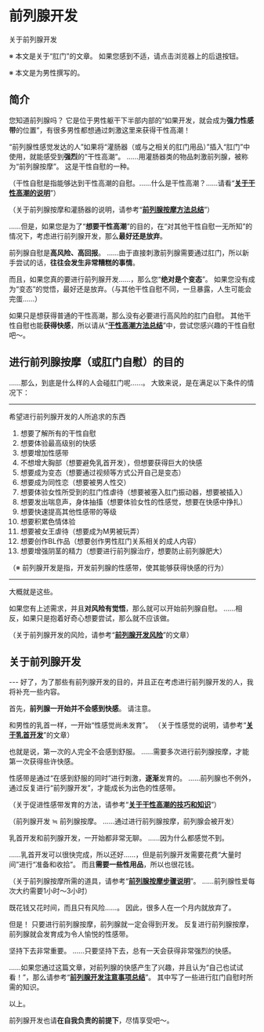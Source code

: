 # 前列腺开发 [​](#前列腺开发)

关于前列腺开发

※ 本文是关于“肛门”的文章。 如果您感到不适，请点击浏览器上的后退按钮。

※ 本文是为男性撰写的。

## 简介 [​](#简介)

您知道前列腺吗？ 它是位于男性躯干下半部内部的“如果开发，就会成为**强力性感带**的位置”，有很多男性都想通过刺激这里来获得干性高潮！

“前列腺性感觉发达的人”如果将“灌肠器（或与之相关的肛门用品）”插入“肛门”中使用，就能感受到**强烈**的“干性高潮”。 ……用灌肠器类的物品刺激前列腺，被称为“前列腺按摩”。 这是干性自慰的一种。

（干性自慰是指能够达到干性高潮的自慰。……什么是干性高潮？……请看“**[关于干性高潮的说明](/h-life/dryorg/intro/page-24.html)**”）

（关于前列腺按摩和灌肠器的说明，请参考“**[前列腺按摩方法总结](/h-life/buttocks/page-59.html)**”）

……但是，如果您是为了“**想要干性高潮**”的目的，在“对其他干性自慰一无所知”的情况下，考虑进行前列腺开发，那么**最好还是放弃**。

前列腺自慰是**高风险、高回报**。 ……由于直接刺激前列腺需要通过肛门，所以新手尝试的话，**往往会发生非常糟糕的事情**。

而且，如果您真的要进行前列腺开发……，那么您“**绝对是个变态**”。 如果您没有成为“变态”的觉悟，最好还是放弃。（与其他干性自慰不同，一旦暴露，人生可能会完蛋……）

如果只是想获得普通的干性高潮，那么没有必要进行高风险的肛门自慰。 其他干性自慰也能**获得快感**，所以请从“**[干性高潮方法总结](https://web.archive.org/web/20190910110529/http://adlib1.net/ws2/h-life/page-list-dry)**”中，尝试您感兴趣的干性自慰吧～。

## 进行前列腺按摩（或肛门自慰）的目的 [​](#进行前列腺按摩-或肛门自慰-的目的)

……那么，到底是什么样的人会碰肛门呢……。 大致来说，是在满足以下条件的情况下：

* * *

希望进行前列腺开发的人所追求的东西

1.  想要了解所有的干性自慰
2.  想要体验最高级别的快感
3.  想要增加性感带
4.  不想增大胸部（想要避免乳首开发），但想要获得巨大的快感
5.  想要成为变态（想要通过视频等方式公开自己是变态）
6.  想要成为同性恋（想要被男人性交）
7.  想要体验女性所受到的肛门性虐待（想要被塞入肛门振动器，想要被插入）
8.  想要发出喘息声，身体抽搐（想要体验女性的性感觉，想要在快感中挣扎）
9.  想要快速提高其他性感带的等级
10.  想要积累色情体验
11.  想要被女王虐待（想要成为M男被玩弄）
12.  想要创作BL作品（想要创作男性肛门关系相关的成人内容）
13.  想要增强阴茎的精力（想要进行前列腺治疗，想要防止前列腺肥大）

（※ 前列腺开发是指，开发前列腺的性感带，使其能够获得快感的行为）

* * *

大概就是这些。

如果您有上述需求，并且**对风险有觉悟**，那么就可以开始前列腺自慰。 ……相反，如果只是抱着好奇心想要尝试，那么就不应该做。

（关于前列腺开发的风险，请参考“**[前列腺开发风险](/h-life/buttocks/page-57.html)**”的文章）

## 关于前列腺开发 [​](#关于前列腺开发)

\--- 好了，为了那些有前列腺开发的目的，并且正在考虑进行前列腺开发的人，我将补充一些内容。

首先，**前列腺一开始并不会感到快感**。 请注意。

和男性的乳首一样，一开始“性感觉尚未发育”。 （关于性感觉的说明，请参考“**[关于乳首开发](/h-life/nipple/intro/page-9.html)**”的文章）

也就是说，第一次的人完全不会感到舒服。 ……需要多次进行前列腺按摩，才能第一次获得些许快感。

性感带是通过“在感到舒服的同时”进行刺激，**逐渐**发育的。 ……前列腺也不例外，通过反复进行“前列腺开发”，才能成长为出色的性感带。

（关于促进性感带发育的方法，请参考“**[关于干性高潮的技巧和知识](/h-life/dryorg/intro/page-55.html)**”）

（前列腺开发 ≒ 前列腺按摩。 ……通过进行前列腺按摩，前列腺会被开发）

乳首开发和前列腺开发，一开始都非常无聊。 ……因为什么都感觉不到。

……乳首开发可以很快完成，所以还好……，但是前列腺开发需要花费“大量时间”进行“准备和收拾”。 而且**需要一些性用品**，所以也很花钱。

（关于前列腺按摩所需的道具，请参考“**[前列腺按摩步骤说明](/h-life/buttocks/page-60.html)**”。 ……前列腺性爱每次大约需要1小时～3小时）

既花钱又花时间，而且只有风险……。 因此，很多人在一个月内就放弃了。

但是！ 只要进行前列腺按摩，前列腺就一定会得到开发。 反复进行前列腺按摩，前列腺就会发育成为令人愉悦的性感带。

坚持下去非常重要。 ……只要坚持下去，总有一天会获得非常强烈的快感。

……如果您通过这篇文章，对前列腺的快感产生了兴趣，并且认为“自己也试试看！”，那么请参考“**[前列腺开发注意事项总结](/h-life/buttocks/page-58.html)**”。 其中写了一些进行肛门自慰时所需的知识。

以上。

前列腺开发也请**在自我负责的前提下**，尽情享受吧～。